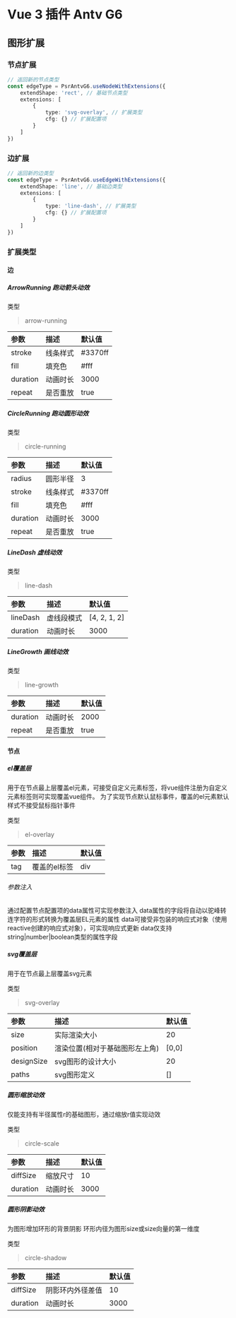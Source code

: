 # Vue 3 插件 Antv G6

## 图形扩展

### 节点扩展

```ts
// 返回新的节点类型
const edgeType = PsrAntvG6.useNodeWithExtensions({
    extendShape: 'rect', // 基础节点类型
    extensions: [
        {
            type: 'svg-overlay', // 扩展类型
            cfg: {} // 扩展配置项
        }
    ]
})
```

### 边扩展

```ts
// 返回新的边类型
const edgeType = PsrAntvG6.useEdgeWithExtensions({
    extendShape: 'line', // 基础边类型
    extensions: [
        {
            type: 'line-dash', // 扩展类型
            cfg: {} // 扩展配置项
        }
    ]
})
```

### 扩展类型

#### 边

##### ArrowRunning 跑动箭头动效

类型
> arrow-running

| 参数       | 描述   | 默认值     |
|:---------|:-----|:--------|
| stroke   | 线条样式 | #3370ff |
| fill     | 填充色  | #fff    |
| duration | 动画时长 | 3000    |
| repeat   | 是否重放 | true    |

##### CircleRunning 跑动圆形动效

类型
> circle-running

| 参数       | 描述   | 默认值     |
|:---------|:-----|:--------|
| radius   | 圆形半径 | 3       |
| stroke   | 线条样式 | #3370ff |
| fill     | 填充色  | #fff    |
| duration | 动画时长 | 3000    |
| repeat   | 是否重放 | true    |

##### LineDash 虚线动效

类型
> line-dash

| 参数       | 描述    | 默认值          |
|:---------|:------|:-------------|
| lineDash | 虚线段模式 | [4, 2, 1, 2] |
| duration | 动画时长  | 3000         |

##### LineGrowth 画线动效

类型
> line-growth

| 参数       | 描述   | 默认值  |
|:---------|:-----|:-----|
| duration | 动画时长 | 2000 |
| repeat   | 是否重放 | true |

#### 节点

##### el覆盖层

用于在节点最上层覆盖el元素，可接受自定义元素标签，将vue组件注册为自定义元素标签则可实现覆盖vue组件。
为了实现节点默认鼠标事件，覆盖的el元素默认样式不接受鼠标指针事件

类型
> el-overlay

| 参数  | 描述      | 默认值 |
|:----|:--------|:----|
| tag | 覆盖的el标签 | div |

###### 参数注入

通过配置节点配置项的data属性可实现参数注入
data属性的字段将自动以驼峰转连字符的形式转换为覆盖层EL元素的属性
data可接受非包装的响应式对象（使用reactive创建的响应式对象），可实现响应式更新
data仅支持string|number|boolean类型的属性字段

##### svg覆盖层

用于在节点最上层覆盖svg元素

类型
> svg-overlay

| 参数         | 描述               | 默认值   |
|:-----------|:-----------------|:------|
| size       | 实际渲染大小           | 20    |
| position   | 渲染位置(相对于基础图形左上角) | [0,0] |
| designSize | svg图形的设计大小       | 20    |
| paths      | svg图形定义          | []    |

##### 圆形缩放动效

仅能支持有半径属性r的基础图形，通过缩放r值实现动效

类型
> circle-scale

| 参数       | 描述   | 默认值  |
|:---------|:-----|:-----|
| diffSize | 缩放尺寸 | 10   |
| duration | 动画时长 | 3000 |

##### 圆形阴影动效

为图形增加环形的背景阴影
环形内径为图形size或size向量的第一维度

类型
> circle-shadow

| 参数       | 描述       | 默认值  |
|:---------|:---------|:-----|
| diffSize | 阴影环内外径差值 | 10   |
| duration | 动画时长     | 3000 |